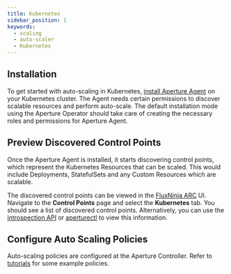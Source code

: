 ```yaml
---
title: Kubernetes
sidebar_position: 1
keywords:
  - scaling
  - auto-scaler
  - Kubernetes
---
```


## Installation

To get started with auto-scaling in Kubernetes,
[install Aperture Agent](/get-started/installation/agent/kubernetes/operator/operator.md)
on your Kubernetes cluster. The Agent needs certain permissions to discover
scalable resources and perform auto-scale. The default installation mode using
the Aperture Operator should take care of creating the necessary roles and
permissions for Aperture Agent.

## Preview Discovered Control Points

Once the Aperture Agent is installed, it starts discovering control points,
which represent the Kubernetes Resources that can be scaled. This would include
Deployments, StatefulSets and any Custom Resources which are scalable.

The discovered control points can be viewed in the [FluxNinja ARC](/arc/arc.md)
UI. Navigate to the **Control Points** page and select the **Kubernetes** tab.
You should see a list of discovered control points. Alternatively, you can use
the
[introspection API](/reference/api/agent/flow-preview-service-preview-flow-labels.api.mdx)
or
[aperturectl](/reference/aperturectl/auto-scale/control-points/control-points.md)
to view this information.

## Configure Auto Scaling Policies

Auto-scaling policies are configured at the Aperture Controller. Refer to
[tutorials](/tutorials/auto-scale/auto-scale.md) for some example policies.
